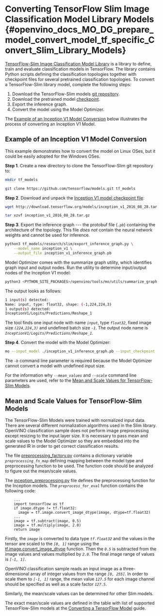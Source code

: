 # Converting TensorFlow Slim Image Classification Model Library Models {#openvino_docs_MO_DG_prepare_model_convert_model_tf_specific_Convert_Slim_Library_Models}

<a href="https://github.com/tensorflow/models/tree/master/research/slim/README.md">TensorFlow-Slim Image Classification Model Library</a> is a library to define, train and evaluate classification models in TensorFlow. The library contains Python scripts defining the classification topologies together with checkpoint files for several pretrained classification topologies. To convert a TensorFlow-Slim library model, complete the following steps:

1. Download the TensorFlow-Slim models [git repository](https://github.com/tensorflow/models).
2. Download the pretrained model [checkpoint](https://github.com/tensorflow/models/tree/master/research/slim#pre-trained-models).
3. Export the inference graph.
4. Convert the model using the Model Optimizer.

The [Example of an Inception V1 Model Conversion](#example_of_an_inception_v1_model_conversion) below illustrates the process of converting an Inception V1 Model.

## Example of an Inception V1 Model Conversion <a name="example_of_an_inception_v1_model_conversion"></a>
This example demonstrates how to convert the model on Linux OSes, but it could be easily adopted for the Windows OSes.

**Step 1**. Create a new directory to clone the TensorFlow-Slim git repository to:

```sh
mkdir tf_models
```
```sh
git clone https://github.com/tensorflow/models.git tf_models
```

**Step 2**. Download and unpack the [Inception V1 model checkpoint file](http://download.tensorflow.org/models/inception_v1_2016_08_28.tar.gz):

```sh
wget http://download.tensorflow.org/models/inception_v1_2016_08_28.tar.gz
```
```sh
tar xzvf inception_v1_2016_08_28.tar.gz
```

**Step 3**. Export the inference graph --- the protobuf file (*`.pb`*) containing the architecture of the topology. This file *does not* contain the neural network weights and cannot be used for inference.

```sh
python3 tf_models/research/slim/export_inference_graph.py \
    --model_name inception_v1 \
    --output_file inception_v1_inference_graph.pb
```

Model Optimizer comes with the summarize graph utility, which identifies graph input and output nodes. Run the utility to determine input/output nodes of the Inception V1 model:

```sh
python3 <PYTHON_SITE_PACKAGES>/openvino/tools/mo/utils/summarize_graph.py --input_model ./inception_v1_inference_graph.pb
```

The output looks as follows:<br>
```sh
1 input(s) detected:
Name: input, type: float32, shape: (-1,224,224,3)
1 output(s) detected:
InceptionV1/Logits/Predictions/Reshape_1
```
The tool finds one input node with name *`input`*, type *`float32`*, fixed image size *`(224,224,3)`* and undefined batch size *`-1`*. The output node name is *`InceptionV1/Logits/Predictions/Reshape_1`*.<br>

**Step 4**. Convert the model with the Model Optimizer:

```sh
mo --input_model ./inception_v1_inference_graph.pb --input_checkpoint ./inception_v1.ckpt -b 1 --mean_value [127.5,127.5,127.5] --scale 127.5
```

The *`-b`* command line parameter is required because the Model Optimizer cannot convert a model with undefined input size.

For the information why *`--mean_values`* and *`--scale`* command line parameters are used, refer to the [Mean and Scale Values for TensorFlow-Slim Models](#tf_slim_mean_scale_values).

## Mean and Scale Values for TensorFlow-Slim Models <a name="tf_slim_mean_scale_values"></a>
The TensorFlow-Slim Models were trained with normalized input data. There are several different normalization algorithms used in the Slim library. OpenVINO classification sample does not perform image preprocessing except resizing to the input layer size. It is necessary to pass mean and scale values to the Model Optimizer so they are embedded into the generated IR in order to get correct classification results.

The file [preprocessing_factory.py](https://github.com/tensorflow/models/blob/master/research/slim/preprocessing/preprocessing_factory.py) contains a dictionary variable *`preprocessing_fn_map`* defining mapping between the model type and preprocessing function to be used. The function code should be analyzed to figure out the mean/scale values.

The [inception_preprocessing.py](https://github.com/tensorflow/models/blob/master/research/slim/preprocessing/inception_preprocessing.py) file defines the preprocessing function for the Inception models. The *`preprocess_for_eval`* function contains the following code:

```python3
    ...
    import tensorflow as tf
    if image.dtype != tf.float32:
      image = tf.image.convert_image_dtype(image, dtype=tf.float32)
    ...
    image = tf.subtract(image, 0.5)
    image = tf.multiply(image, 2.0)
    return image
```

Firstly, the *`image`* is converted to data type *`tf.float32`* and the values in the tensor are scaled to the *`[0, 1]`* range using the [tf.image.convert_image_dtype](https://www.tensorflow.org/api_docs/python/tf/image/convert_image_dtype) function. Then the *`0.5`* is subtracted from the image values and values multiplied by *`2.0`*. The final image range of values is *`[-1, 1]`*.

OpenVINO classification sample reads an input image as a three-dimensional array of integer values from the range *`[0, 255]`*. In order to scale them to *`[-1, 1]`* range, the mean value *`127.5`* for each image channel should be specified as well as a scale factor *`127.5`*.

Similarly, the mean/scale values can be determined for other Slim models.

The exact mean/scale values are defined in the table with list of supported TensorFlow-Slim models at the [Converting a TensorFlow Model](../Convert_Model_From_TensorFlow.md) guide.